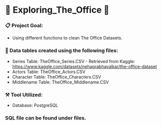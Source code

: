 # :star2: Exploring_The_Office :star2:

### :clipboard: Project Goal: 
- Using different functions to clean The Office Datasets. 

### 	:file_folder: Data tables created using the following files:
- Series Table: TheOffice_Series.CSV - Retrieved from Kaggle: https://www.kaggle.com/datasets/nehaprabhavalkar/the-office-dataset 
- Actors Table: TheOffice_Actors.CSV
- Character Table: TheOffice_Characters.CSV
- Middlename Table: TheOffice_Middlename.CSV

### :hammer_and_pick: Tool Utilized: 
- Database: PostgreSQL

### SQL file can be found under files.
